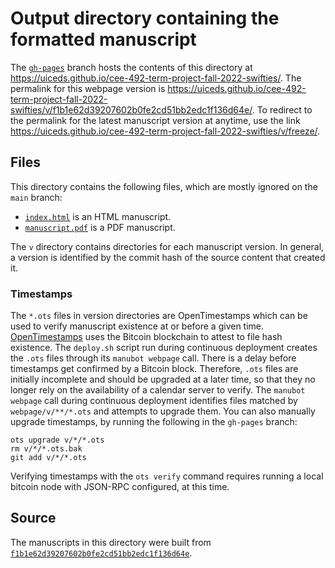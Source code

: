 # Output directory containing the formatted manuscript

The [`gh-pages`](https://github.com/uiceds/cee-492-term-project-fall-2022-swifties/tree/gh-pages) branch hosts the contents of this directory at <https://uiceds.github.io/cee-492-term-project-fall-2022-swifties/>.
The permalink for this webpage version is <https://uiceds.github.io/cee-492-term-project-fall-2022-swifties/v/f1b1e62d39207602b0fe2cd51bb2edc1f136d64e/>.
To redirect to the permalink for the latest manuscript version at anytime, use the link <https://uiceds.github.io/cee-492-term-project-fall-2022-swifties/v/freeze/>.

## Files

This directory contains the following files, which are mostly ignored on the `main` branch:

+ [`index.html`](index.html) is an HTML manuscript.
+ [`manuscript.pdf`](manuscript.pdf) is a PDF manuscript.

The `v` directory contains directories for each manuscript version.
In general, a version is identified by the commit hash of the source content that created it.

### Timestamps

The `*.ots` files in version directories are OpenTimestamps which can be used to verify manuscript existence at or before a given time.
[OpenTimestamps](https://opentimestamps.org/) uses the Bitcoin blockchain to attest to file hash existence.
The `deploy.sh` script run during continuous deployment creates the `.ots` files through its `manubot webpage` call.
There is a delay before timestamps get confirmed by a Bitcoin block.
Therefore, `.ots` files are initially incomplete and should be upgraded at a later time, so that they no longer rely on the availability of a calendar server to verify.
The `manubot webpage` call during continuous deployment identifies files matched by `webpage/v/**/*.ots` and attempts to upgrade them.
You can also manually upgrade timestamps, by running the following in the `gh-pages` branch:

```shell
ots upgrade v/*/*.ots
rm v/*/*.ots.bak
git add v/*/*.ots
```

Verifying timestamps with the `ots verify` command requires running a local bitcoin node with JSON-RPC configured, at this time.

## Source

The manuscripts in this directory were built from
[`f1b1e62d39207602b0fe2cd51bb2edc1f136d64e`](https://github.com/uiceds/cee-492-term-project-fall-2022-swifties/commit/f1b1e62d39207602b0fe2cd51bb2edc1f136d64e).
